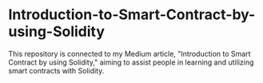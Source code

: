 # Introduction-to-Smart-Contract-by-using-Solidity
This repository is connected to my Medium article, "Introduction to Smart Contract by using Solidity," aiming to assist people in learning and utilizing smart contracts with Solidity.
